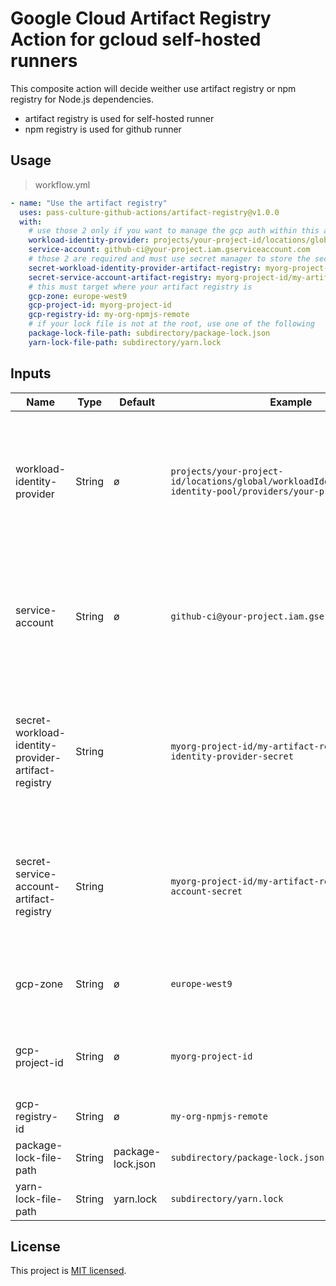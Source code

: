 # Google Cloud Artifact Registry Action for gcloud self-hosted runners

This composite action will decide weither use artifact registry or npm registry for Node.js dependencies.

- artifact registry is used for self-hosted runner
- npm registry is used for github runner

## Usage

> workflow.yml

```yaml
- name: "Use the artifact registry"
  uses: pass-culture-github-actions/artifact-registry@v1.0.0
  with:
    # use those 2 only if you want to manage the gcp auth within this action
    workload-identity-provider: projects/your-project-id/locations/global/workloadIdentityPools/your-identity-pool/providers/your-provider
    service-account: github-ci@your-project.iam.gserviceaccount.com
    # those 2 are required and must use secret manager to store the secrets
    secret-workload-identity-provider-artifact-registry: myorg-project-id/my-artifact-registry-workload-identity-provider-secret
    secret-service-account-artifact-registry: myorg-project-id/my-artifact-registry-service-account-secret
    # this must target where your artifact registry is
    gcp-zone: europe-west9
    gcp-project-id: myorg-project-id
    gcp-registry-id: my-org-npmjs-remote
    # if your lock file is not at the root, use one of the following
    package-lock-file-path: subdirectory/package-lock.json
    yarn-lock-file-path: subdirectory/yarn.lock
```

## Inputs

| Name                                                | Type   | Default           | Example                                                                                                      | Description                                                                             |
|-----------------------------------------------------|--------|-------------------|--------------------------------------------------------------------------------------------------------------|-----------------------------------------------------------------------------------------|
| workload-identity-provider                          | String | ø                 | `projects/your-project-id/locations/global/workloadIdentityPools/your-identity-pool/providers/your-provider` | GCP workload identity provider used to retrieve secrets used for artifact registry auth |
| service-account                                     | String | ø                 | `github-ci@your-project.iam.gserviceaccount.com`                                                             | GCP service-account used to retrieve secrets used for artifact registry auth            |
| secret-workload-identity-provider-artifact-registry | String |                   | `myorg-project-id/my-artifact-registry-workload-identity-provider-secret`                                    | GCP workload identity provider used to retrieve secrets used for artifact registry auth |
| secret-service-account-artifact-registry            | String |                   | `myorg-project-id/my-artifact-registry-service-account-secret`                                               | GCP service-account used to retrieve secrets used for artifact registry auth            |
| gcp-zone                                            | String | ø                 | `europe-west9`                                                                                               | GCP zone where the artifact registry is hosted                                          |
| gcp-project-id                                      | String | ø                 | `myorg-project-id`                                                                                           | GCP project id where the artifact registry is hosted                                    |
| gcp-registry-id                                     | String | ø                 | `my-org-npmjs-remote`                                                                                        | GCP registry id                                                                         |
| package-lock-file-path                              | String | package-lock.json | `subdirectory/package-lock.json`                                                                             | package-lock.json file path                                                             |
| yarn-lock-file-path                                 | String | yarn.lock         | `subdirectory/yarn.lock`                                                                                     | yarn.lock file path                                                                     |


## License

This project is [MIT licensed](LICENSE.txt).
